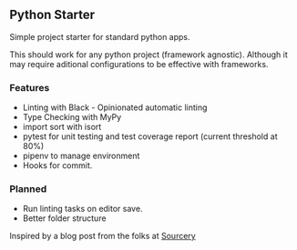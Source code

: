 ## Python Starter

Simple project starter for standard python apps. 

This should work for any python project (framework agnostic). Although it may require aditional configurations to be effective with frameworks.

### Features
* Linting with Black - Opinionated automatic linting
* Type Checking with MyPy
* import sort with isort
* pytest for unit testing and test coverage report (current threshold at 80%)
* pipenv to manage environment
* Hooks for commit.

### Planned

* Run linting tasks on editor save.
* Better folder structure

Inspired by a blog post from the folks at [Sourcery](sourcery.ai)
